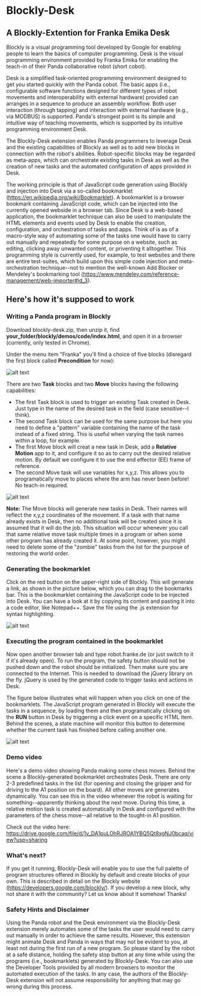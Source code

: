 # Blockly-Desk
## A Blockly-Extention for Franka Emika Desk

Blockly is a visual programming tool developed by Google for enabling people to learn the basics of computer programming. Desk is the visual programming environment provided by Franka Emika for enabling the teach-in of their Panda collaborative robot (short cobot).

Desk is a simplified task-oriented programming environment designed to get you started quickly with the Panda cobot. The basic apps (i.e., configurable software functions designed for different types of robot movements and interoperability with external hardware) provided can arranges in a sequence to produce an assembly workflow. Both user interaction (through tapping) and interaction with external hardware (e.g., via MODBUS) is supported. Panda's strongest point is its simple and intuitive way of teaching movements, which is supported by its intuitive programming environment Desk. 

The Blockly-Desk extension enables Panda programmers to leverage Desk and the existing capabilities of Blockly as well as to add new blocks in connection with the robot's abilities. Robot-specific blocks may be regarded as meta-apps, which can orchestrate existing tasks in Desk as well as the creation of new tasks and the automated configuration of apps provided in Desk. 

The working principle is that of JavaScript code generation using Blockly and injection into Desk via a so-called bookmarklet (https://en.wikipedia.org/wiki/Bookmarklet). A bookmarklet is a browser bookmark containing JavaScript code, which can be injected into the currently opened webside in a browser tab. Since Desk is a web-based application, the bookmarklet technique can also be used to manipulate the HTML elements and events used by Desk to enable the creation, configuration, and orchestration of tasks and apps. Think of is as of a macro-style way of automating some of the tasks one would have to carry out manually and repeatedly for some purpose on a website, such as editing, clicking away unwanted content, or priventing it alltogether. This programming style is currently used, for example, to test websites and there are entire test-suites, which build upon this simple code injection and meta-orchestration technique--not to mention the well-known Add Blocker or Mendeley's bookmarking tool (https://www.mendeley.com/reference-management/web-importer#id_3).   

## Here's how it's supposed to work

### Writing a Panda program in Blockly

Download blockly-desk.zip, then unzip it, find **your_folder/blockly/demos/code/index.html**, and open it in a browser (currently, only tested in Chrome).

Under the menu item "Franka" you'll find a choice of five blocks (disregard the first block called **Precondition** for now):

![alt text](https://raw.githubusercontent.com/comemak/blockly-desk/master/franka_tasks.png)  

There are two **Task** blocks and two **Move** blocks having the following capabilities:
* The first Task block is used to trigger an existing Task created in Desk. Just type in the name of the desired task in the field (case sensitive--I think).
* The second Task block can be used for the same purpose but here you need to define a "pattern" variable containing the name of the task instead of a fixed string. This is useful when varying the task names within a loop, for example. 
* The first Move block will creat a new task in Desk, add a **Relative Motion** app to it, and configure it so as to carry out the desired relative motion. By default we configure it to use the end effector (EE) frame of reference.
* The second Move task will use variables for x,y,z. This allows you to programatically move to places where the arm has never been before! No teach-in required. 

![alt text](https://raw.githubusercontent.com/comemak/blockly-desk/master/blocks.png)

**Note:** The Move blocks will generate new tasks in Desk. Their names will reflect the x,y,z coordinates of the movement. If a task with that name already exists in Desk, then no additional task will be created since it is assumed that it will do the job. This situation will occur whenever you call that same relative move task multiple times in a program or when some other program has already created it. At some point, however, you might need to delete some of the "zombie" tasks from the list for the purpose of restoring the world order.  

### Generating the bookmarklet

Click on the red button on the upper-right side of Blockly. This will generate a link, as shown in the picture below, which you can drag to the bookmarks bar. This is the bookmarklet containing the JavaScript code to be injected into Desk. You can have a look at it by copying its content and pasting it into a code editor, like Notepad++. Save the file using the .js extension for syntax highlighting. 

![alt text](https://raw.githubusercontent.com/comemak/blockly-desk/master/blockly.png)

### Executing the program contained in the bookmarklet

Now open another browser tab and type robot.franke.de (or just switch to it if it's already open). To run the program, the safety button should not be pushed down and the robot should be initialized. Then make sure you are connected to the Internet. This is needed to download the jQuery library on the fly. jQuery is used by the generated code to trigger tasks and actions in Desk. 

The figure below illustrates what will happen when you click on one of the bookmarklets. The JavaScript program generated in Blockly will execute the tasks in a sequence, by loading them and then programatically clicking on the **RUN** button in Desk by triggering a click event on a specific HTML item. Behind the scenes, a state machine will monitor this button to determine whether the current task has finished before calling another one.

![alt text](https://raw.githubusercontent.com/comemak/blockly-desk/master/desk.png)

### Demo video

Here's a demo video showing Panda making some chess moves. Behind the scene a Blockly-generated bookmarklet orchestrates Desk. There are only 2-3 predefined tasks in the list (for opening and closing the gripper and for driving to the A1 position on the board). All other moves are generates dynamically. You can see this in the video whenever the robot is waiting for something--apparently thinking about the next move. During this time, a relative motion task is created automatically in Desk and configured with the parameters of the chess move--all relative to the tought-in A1 position.

Check out the video here: https://drive.google.com/file/d/1y_DA1puLOhRJROA1YBQ5Qt8xgNJ0bcaq/view?usp=sharing

### What's next?

If you get it running, Blockly-Desk will enable you to use the full palette of program structures offered in Blockly by default and create blocks of your own. This is described in detail on the Blockly website (https://developers.google.com/blockly/). If you develop a new block, why not share it with the community? Let us know about it somehow! Thanks!

### Safety Hints and Disclaimer

Using the Panda robot and the Desk environment via the Blockly-Desk extension merely automates some of the tasks the user would need to carry out manually in order to achieve the same results. However, this extension might animate Desk and Panda in ways that may not be evident to you, at least not during the first run of a new program. So please stand by the robot at a safe distance, holding the safety stop button at any time while using the programs (i.e., bookmarklets) generated by Blockly-Desk. You can also use the Developer Tools provided by all modern browsers to monitor the automated execution of the tasks. In any case, the authors of the Blockly-Desk extension will not assume responsibility for anything that may go wrong during this process.




